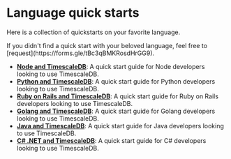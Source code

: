 # Language quick starts

Here is a collection of quickstarts on your favorite language.

<highlight type="warning">
If you didn't find a quick start with your beloved language,
feel free to [request](https://forms.gle/tBc3qBMKRosdHrGG9).
</highlight>


- **[Node and TimescaleDB][node-quickstart]**: A quick start guide for Node developers looking to use TimescaleDB.
- **[Python and TimescaleDB][python-quickstart]**: A quick start guide for Python developers looking to use TimescaleDB.
- **[Ruby on Rails and TimescaleDB][ruby-quickstart]**: A quick start guide for Ruby on Rails developers looking to use TimescaleDB.
- **[Golang and TimescaleDB][go-quickstart]**: A quick start guide for Golang developers looking to use TimescaleDB.
- **[Java and TimescaleDB][java-quickstart]**: A quick start guide for Java developers looking to use TimescaleDB.
- **[C# .NET and TimescaleDB][dotnet-quickstart]**: A quick start guide for C# developers looking to use TimescaleDB.


[node-quickstart]: /quick-start/node
[python-quickstart]: /quick-start/python
[ruby-quickstart]: /quick-start/ruby
[go-quickstart]: /quick-start/golang
[java-quickstart]: /quick-start/java
[dotnet-quickstart]: /quick-start/dotnet
